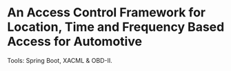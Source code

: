 # An Access Control Framework for Location, Time and Frequency Based Access for Automotive
Tools: Spring Boot, XACML &amp; OBD-II.
